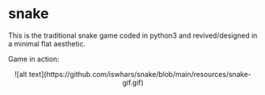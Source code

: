 # snake
This is the traditional snake game coded in python3 and revived/designed in a minimal flat aesthetic.

Game in action:
<p align="center">
  ![alt text](https://github.com/iswhars/snake/blob/main/resources/snake-gif.gif)
<p>
